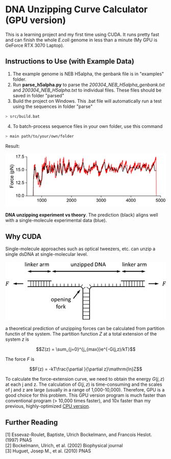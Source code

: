 # DNA Unzipping Curve Calculator (GPU version)  

This is a learning project and my first time using CUDA. It runs pretty fast and can finish the whole *E.coli*  genome in less than a minute (My GPU is GeForce RTX 3070 Laptop).  

## Instructions to Use (with Example Data)  

1. The example genome is NEB H5alpha, the genbank file is in "examples" folder.  
2. Run **parse_h5alpha.py** to parse the *200304_NEB_H5alpha_genbank.txt* and *200304_NEB_H5alpha.txt* to individual files. These files should be saved in folder "parsed"  
3. Build the project on Windows. This .bat file will automatically run a test using the sequences in folder "parse"  

```bash
> src/build.bat
```

4. To batch-process sequence files in your own folder, use this command  

```bash
> main path/to/your/own/folder
```

Result:  

![image](reference/theory_vs_experiment.png)

**DNA unzipping experiment vs theory**. The prediction (black) aligns well with a single-molecule experimental data (blue).  

## Why CUDA  

Single-molecule approaches such as optical tweezers, etc. can unzip a single dsDNA at single-molecular level.

![image](reference/sm_DNA_unzipping_exp_schematics.png)

 a theoretical prediction of unzipping forces can be calculated from partition functin of the system. The partition function $Z$ at a total extension of the system $z$ is

$$Z(z) = \sum_{j=0}^{j_{max}}e^{-G(j,z)/kT}$$

The force $F$ is

$$F(z) = -kT\frac{\partial }{\partial z}\mathrm{ln}Z$$

To calculate the force-extension curve, we need to obtain the energy $G(j,z)$ at each j and z. The calculation of $G(j,z)$ is time-consuming and the scales of j and z are large (usually in a range of 1,000-10,000). Therefore, GPU is a good choice for this problem. This GPU version program is much faster than conventional program (> 10,000 times faster), and 10x faster than my previous, highly-optimized [CPU version](https://github.com/Taomihog/unzipDNA_CPU).

## Further Reading  

[1] Essevaz-Roulet, Baptiste, Ulrich Bockelmann, and Francois Heslot. (1997) PNAS  
[2] Bockelmann, Ulrich, et al. (2002) Biophysical journal  
[3] Huguet, Josep M., et al. (2010) PNAS  

